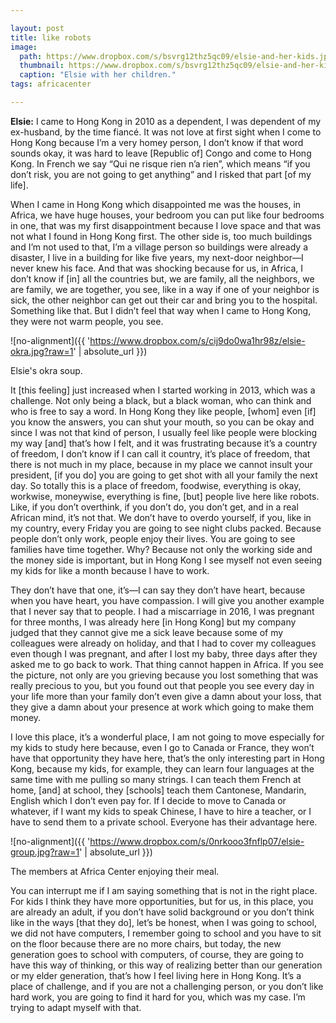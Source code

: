 ```yaml
---

layout: post
title: like robots
image:
  path: https://www.dropbox.com/s/bsvrg12thz5qc09/elsie-and-her-kids.jpg?raw=1
  thumbnail: https://www.dropbox.com/s/bsvrg12thz5qc09/elsie-and-her-kids.jpg?raw=1
  caption: "Elsie with her children."
tags: africacenter

---
```


**Elsie:** I came to Hong Kong in 2010 as a dependent, I was dependent of my ex-husband, by the time fiancé. It was not love at first sight when I come to Hong Kong because I’m a very homey person, I don’t know if that word sounds okay, it was hard to leave [Republic of] Congo and come to Hong Kong. In French we say “Qui ne risque rien n’a rien”, which means “if you don’t risk, you are not going to get anything” and I risked that part [of my life]. 

When I came in Hong Kong which disappointed me was the houses, in Africa, we have huge houses, your bedroom you can put like four bedrooms in one, that was my first disappointment because I love space and that was not what I found in Hong Kong first. The other side is, too much buildings and I’m not used to that, I’m a village person so buildings were already a disaster, I live in a building for like five years, my next-door neighbor—I never knew his face. And that was shocking because for us, in Africa, I don’t know if [in] all the countries but, we are family, all the neighbors, we are family, we are together, you see, like in a way if one of your neighbor is sick, the other neighbor can get out their car and bring you to the hospital. Something like that. But I didn’t feel that way when I came to Hong Kong, they were not warm people, you see. 

![no-alignment]({{ 'https://www.dropbox.com/s/cij9do0wa1hr98z/elsie-okra.jpg?raw=1' | absolute_url }})
  <figcaption>Elsie's okra soup.</figcaption>

It [this feeling] just increased when I started working in 2013, which was a challenge. Not only being a black, but a black woman, who can think and who is free to say a word. In Hong Kong they like people, [whom] even [if] you know the answers, you can shut your mouth, so you can be okay and since I was not that kind of person, I usually feel like people were blocking my way [and] that’s how I felt, and it was frustrating because it’s a country of freedom, I don’t know if I can call it country, it’s place of freedom, that there is not much in my place, because in my place we cannot insult your president, [if you do] you are going to get shot with all your family the next day. So totally this is a place of freedom, foodwise, everything is okay, workwise, moneywise, everything is fine, [but] people live here like robots. Like, if you don’t overthink, if you don’t do, you don’t get, and in a real African mind, it’s not that. We don’t have to overdo yourself, if you, like in my country, every Friday you are going to see night clubs packed. Because people don’t only work, people enjoy their lives. You are going to see families have time together. Why? Because not only the working side and the money side is important, but in Hong Kong I see myself not even seeing my kids for like a month because I have to work. 

They don’t have that one, it’s—I can say they don’t have heart, because when you have heart, you have compassion. I will give you another example that I never say that to people. I had a miscarriage in 2016, I was pregnant for three months, I was already here [in Hong Kong] but my company judged that they cannot give me a sick leave because some of my colleagues were already on holiday, and that I had to cover my colleagues even though I was pregnant, and after I lost my baby, three days after they asked me to go back to work. That thing cannot happen in Africa. If you see the picture, not only are you grieving because you lost something that was really precious to you, but you found out that people you see every day in your life more than your family don’t even give a damn about your loss, that they give a damn about your presence at work which going to make them money. 

I love this place, it’s a wonderful place, I am not going to move especially for my kids to study here because, even I go to Canada or France, they won’t have that opportunity they have here, that’s the only interesting part in Hong Kong, because my kids, for example, they can learn four languages at the same time with me pulling so many strings. I can teach them French at home, [and] at school, they [schools] teach them Cantonese, Mandarin, English which I don’t even pay for. If I decide to move to Canada or whatever, if I want my kids to speak Chinese, I have to hire a teacher, or I have to send them to a private school. Everyone has their advantage here. 

![no-alignment]({{ 'https://www.dropbox.com/s/0nrkooo3fnflp07/elsie-group.jpg?raw=1' | absolute_url }})
  <figcaption>The members at Africa Center enjoying their meal.</figcaption>

You can interrupt me if I am saying something that is not in the right place. For kids I think they have more opportunities, but for us, in this place, you are already an adult, if you don’t have solid background or you don’t think like in the ways [that they do], let’s be honest, when I was going to school, we did not have computers, I remember going to school and you have to sit on the floor because there are no more chairs, but today, the new generation goes to school with computers, of course, they are going to have this way of thinking, or this way of realizing better than our generation or my elder generation, that’s how I feel living here in Hong Kong. It’s a place of challenge, and if you are not a challenging person, or you don’t like hard work, you are going to find it hard for you, which was my case. I’m trying to adapt myself with that.


